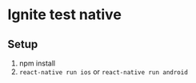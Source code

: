 # Ignite test native
## Setup
1. npm install
2. `react-native run ios` or `react-native run android`